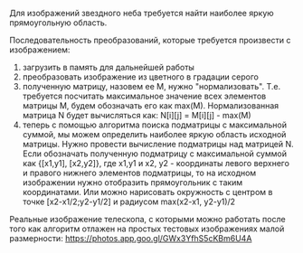 Для изображений звездного неба требуется найти наиболее яркую прямоугольную область. 

Последовательность преобразований, которые требуется произвести с изображением:
1) загрузить в память для дальнейшей работы
2) преобразовать изображение из цветного в градации серого
3) полученную матрицу, назовем ее M, нужно "нормализовать". Т.е. требуется посчитать максимальное значение всех элементов матрицы М, будем обозначать его как max(M). Нормализованная матрица N будет вычисляться как: N[i][j] = M[i][j] - max(M)
4) теперь с помощью алгоритма поиска подматрицы с максимальной суммой, мы можем определить наиболее яркую область исходной матрицы. Нужно провести вычисление подматрицы над матрицей N. Если обозначать полученную подматрицу с максимальной суммой как {[x1,y1], [x2,y2]}, где x1,y1 и x2, y2 - координаты левого верхнего и правого нижнего элементов подматрицы, то на исходном изображении нужно отобразить прямоугольник с таким координатами. Или можно нарисовать окружность с центром в точке [x2-x1/2;y2-y1/2] и радиусом max(x2-x1, y2-y1)/2

Реальные изображение телескопа, с которыми можно работать после того как алгоритм отлажен на простых тестовых изображениях малой размерности:
https://photos.app.goo.gl/GWx3YfhS5cKBm6U4A